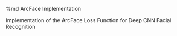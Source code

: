 %md 
ArcFace Implementation

Implementation of the ArcFace Loss Function for Deep CNN Facial Recognition